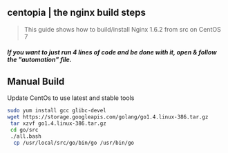 ## centopia | the nginx build steps

> This guide shows how to build/install Nginx 1.6.2 from src on CentOS 7  

##### If you want to just run 4 lines of code and be done with it, open & follow the "automation" file. 

Manual Build
-------

Update CentOs to use latest and stable tools
````bash
sudo yum install gcc glibc-devel
wget https://storage.googleapis.com/golang/go1.4.linux-386.tar.gz
 tar xzvf go1.4.linux-386.tar.gz
 cd go/src
 ./all.bash
  cp /usr/local/src/go/bin/go /usr/bin/go
````